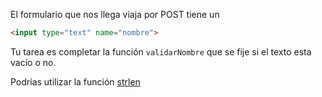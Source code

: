 El formulario que nos llega viaja por POST tiene un 

``` html
<input type="text" name="nombre">
```

Tu tarea es completar la función `validarNombre` que se fije si el texto esta vacío o no.

Podrías utilizar la función [strlen](http://php.net/manual/es/function.strlen.php)

